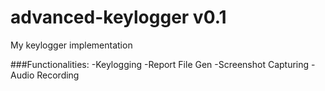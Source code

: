 # advanced-keylogger v0.1
My keylogger implementation

###Functionalities:
  -Keylogging
  -Report File Gen
  -Screenshot Capturing
  -Audio Recording
